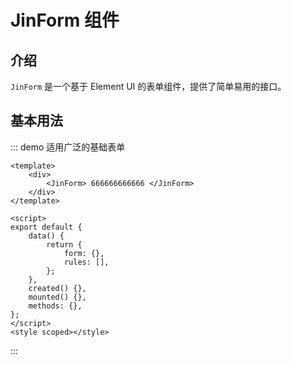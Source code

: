 # JinForm 组件

## 介绍

`JinForm` 是一个基于 Element UI 的表单组件，提供了简单易用的接口。

## 基本用法

::: demo 适用广泛的基础表单

```vue
<template>
	<div>
		<JinForm> 666666666666 </JinForm>
	</div>
</template>

<script>
export default {
	data() {
		return {
			form: {},
			rules: [],
		};
	},
	created() {},
	mounted() {},
	methods: {},
};
</script>
<style scoped></style>
```

:::
